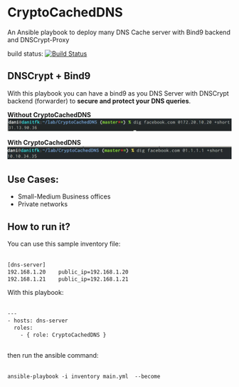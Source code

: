 # CryptoCachedDNS
An Ansible playbook to deploy many DNS Cache server with Bind9 backend and DNSCrypt-Proxy

build status: [![Build Status](https://travis-ci.org/danitfk/CryptoCachedDNS.svg?branch=master)](https://travis-ci.org/danitfk/CryptoCachedDNS)

## DNSCrypt + Bind9
With this playbook you can have a bind9 as you DNS Server with DNSCrypt backend (forwarder) to **secure and protect your DNS queries**.

**Without CryptoCachedDNS**
![alt Unsecure DNS](https://github.com/danitfk/CryptoCachedDNS/blob/master/screenshots/without.jpg?raw=true)


**With CryptoCachedDNS**
![alt Secure DNS](https://github.com/danitfk/CryptoCachedDNS/blob/master/screenshots/with.jpg?raw=true)


## Use Cases:

- Small-Medium Business offices
- Private networks

## How to run it?

You can use this sample inventory file:

```

[dns-server]
192.168.1.20	public_ip=192.168.1.20
192.168.1.21	public_ip=192.168.1.21

```

With this playbook:

```

---
- hosts: dns-server
  roles:
    - { role: CryptoCachedDNS }


```

then run the ansible command:

```

ansible-playbook -i inventory main.yml  --become

```
